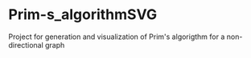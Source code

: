 # Prim-s_algorithmSVG
Project for generation and visualization of Prim's algorigthm for a non-directional graph
